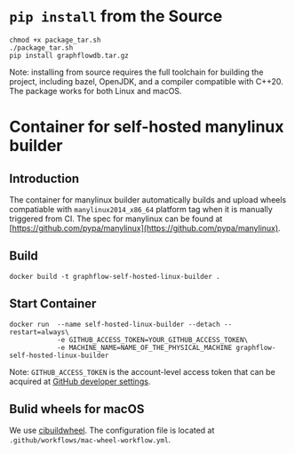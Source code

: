 # `pip install` from the Source
```
chmod +x package_tar.sh
./package_tar.sh
pip install graphflowdb.tar.gz    
```

Note: installing from source requires the full toolchain for building the project, including bazel, OpenJDK, and a compiler compatible with C++20. The package works for both Linux and macOS.

# Container for self-hosted manylinux builder
## Introduction
The container for manylinux builder automatically builds and upload wheels compatiable with `manylinux2014_x86_64` platform tag when it is manually triggered from CI. The spec for manylinux can be found at [https://github.com/pypa/manylinux](https://github.com/pypa/manylinux).

## Build
```
docker build -t graphflow-self-hosted-linux-builder .
```

## Start Container
```
docker run  --name self-hosted-linux-builder --detach --restart=always\
            -e GITHUB_ACCESS_TOKEN=YOUR_GITHUB_ACCESS_TOKEN\
            -e MACHINE_NAME=NAME_OF_THE_PHYSICAL_MACHINE graphflow-self-hosted-linux-builder
```

Note: `GITHUB_ACCESS_TOKEN` is the account-level access token that can be acquired at [GitHub developer settings](https://github.com/settings/tokens).

## Bulid wheels for macOS
We use [cibuildwheel](https://github.com/pypa/cibuildwheel). The configuration file is located at `.github/workflows/mac-wheel-workflow.yml`.